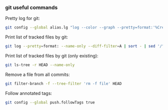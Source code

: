 ### git useful commands

Pretty log for git:

```bash
git config --global alias.lg "log --color --graph --pretty=format:'%Cred%h%Creset -%C(yellow)%d%Creset %s %Cgreen(%cr) %C(bold blue)<%an>%Creset' --abbrev-commit --all"
```

Print list of tracked files by git:

```bash
git log --pretty=format: --name-only --diff-filter=A | sort - | sed '/^$/d'
```

Print list of tracked files by git (only existing): 

```bash
git ls-tree -r HEAD --name-only
```

Remove a file from all commits: 

```bash
git filter-branch -f --tree-filter 'rm -f file' HEAD
```

Follow annotated tags:

```bash
git config --global push.followTags true
```
